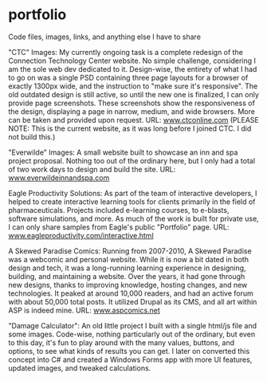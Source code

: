 # portfolio
Code files, images, links, and anything else I have to share

"CTC" Images:
	My currently ongoing task is a complete redesign of the Connection Technology Center website. No simple challenge, considering I am the sole web dev dedicated to it. Design-wise, the entirety of what I had to go on was a single PSD containing three page layouts for a browser of exactly 1300px wide, and the instruction to "make sure it's responsive". The old outdated design is still active, so until the new one is finalized, I can only provide page screenshots. These screenshots show the responsiveness of the design, displaying a page in narrow, medium, and wide browsers. More can be taken and provided upon request.
URL: www.ctconline.com (PLEASE NOTE: This is the current website, as it was long before I joined CTC. I did not build this.)

"Everwilde" Images:
	A small website built to showcase an inn and spa project proposal. Nothing too out of the ordinary here, but I only had a total of two work days to design and build the site. 
URL: www.everwildeinnandspa.com

Eagle Productivity Solutions:
	As part of the team of interactive developers, I helped to create interactive learning tools for clients primarily in the field of pharmaceuticals. Projects included e-learning courses, to e-blasts, software simulations, and more. As much of the work is built for private use, I can only share samples from Eagle's public "Portfolio" page. 
URL: www.eagleproductivity.com/interactive.html

A Skewed Paradise Comics:
	Running from 2007-2010, A Skewed Paradise was a webcomic and personal website. While it is now a bit dated in both design and tech, it was a long-running learning experience in designing, building, and maintaining a website. Over the years, it had gone through new designs, thanks to improving knowledge, hosting changes, and new technologies. It peaked at around 10,000 readers, and had an active forum with about 50,000 total posts. It utilized Drupal as its CMS, and all art within ASP is indeed mine.
URL: www.aspcomics.net

"Damage Calculator":
	An old little project I built with a single html/js file and some images. Code-wise, nothing particularly out of the ordinary, but even to this day, it's fun to play around with the many values, buttons, and options, to see what kinds of results you can get. I later on converted this concept into C# and created a Windows Forms app with more UI features, updated images, and tweaked calculations.
